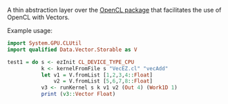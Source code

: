A thin abstraction layer over the [OpenCL
package](http://hackage.haskell.org/package/OpenCL) that facilitates
the use of OpenCL with Vectors.

Example usage:

```haskell
import System.GPU.CLUtil
import qualified Data.Vector.Storable as V

test1 = do s <- ezInit CL_DEVICE_TYPE_CPU
           k <- kernelFromFile s "VecEZ.cl" "vecAdd" 
           let v1 = V.fromList [1,2,3,4::Float]
               v2 = V.fromList [5,6,7,8::Float]
           v3 <- runKernel s k v1 v2 (Out 4) (Work1D 1)
           print (v3::Vector Float)
```